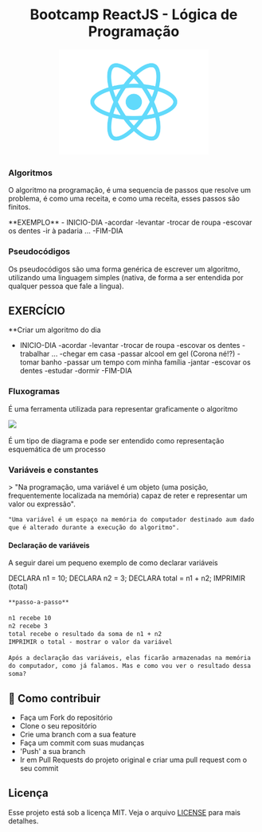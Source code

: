 <h1 align="center">Bootcamp ReactJS - Lógica de Programação</h1>

<p align="center">
  <img src="https://raw.githubusercontent.com/oricardos/bootcamp-react-dio/master/logo-react.png" width="300" heigth="300">
</p>


<h3>Algoritmos</h3> 
<p>O algoritmo na programação, é uma sequencia de passos que resolve um problema, é como uma receita, e como uma receita, esses passos são finitos.</p>
**EXEMPLO**
- INICIO-DIA
    -acordar
    -levantar
    -trocar de roupa
    -escovar os dentes
    -ir à padaria
    ...
-FIM-DIA

<h3>Pseudocódigos</h3>
<p>
    Os pseudocódigos são uma forma genérica de escrever um algoritmo, utilizando uma linguagem simples (nativa, de forma a ser entendida por qualquer pessoa que fale a lingua).
</p>

## **EXERCÍCIO**
**Criar um algoritmo do dia
- INICIO-DIA
    -acordar
    -levantar
    -trocar de roupa
    -escovar os dentes
    -trabalhar
    ...
    -chegar em casa
    -passar alcool em gel (Corona né!?)
    -tomar banho
    -passar um tempo com minha família
    -jantar
    -escovar os dentes
    -estudar
    -dormir
-FIM-DIA

<h3>Fluxogramas</h3>
<p>
    É uma ferramenta utilizada para representar graficamente o algoritmo
</p> 

<img src="https://upload.wikimedia.org/wikipedia/commons/a/aa/Fluxogranma02.gif" width="300" heigth="300">

<p>
    É um tipo de diagrama e pode ser entendido como representação esquemática de um processo
</p>

<h3>Variáveis e constantes</h3>
<p>
   > "Na programação, uma variável é um objeto (uma posição, frequentemente localizada na memória) capaz de reter e representar um valor ou expressão".

    "Uma variável é um espaço na memória do computador destinado aum dado que é alterado durante a execução do algoritmo".
</p>

<h4>Declaração de variáveis</h4>
<p>
    A seguir darei um pequeno exemplo de como declarar variáveis
</p>

<p>
    DECLARA n1 = 10;
    DECLARA n2 = 3;
    DECLARA total = n1 + n2; 
    IMPRIMIR (total)

    **passo-a-passo**

    n1 recebe 10
    n2 recebe 3
    total recebe o resultado da soma de n1 + n2
    IMPRIMIR o total - mostrar o valor da variável

    Após a declaração das variáveis, elas ficarão armazenadas na memória do computador, como já falamos. Mas e como vou ver o resultado dessa soma?
</p>


## :link: Como contribuir 

- Faça um Fork do repositório
- Clone o seu repositório
- Crie uma branch com a sua feature
- Faça um commit com suas mudanças
- 'Push' a sua branch
- Ir em Pull Requests do projeto original e criar uma pull request com o seu commit

## Licença 

Esse projeto está sob a licença MIT. Veja o arquivo [LICENSE](LICENSE) para mais detalhes.
